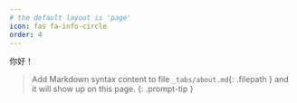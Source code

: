 ```yaml
---
# the default layout is 'page'
icon: fas fa-info-circle
order: 4
---
```

你好！
> Add Markdown syntax content to file `_tabs/about.md`{: .filepath } and it will show up on this page.
{: .prompt-tip }
